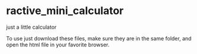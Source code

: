 # ractive_mini_calculator
just a little calculator

To use just download these files, make sure they are in the same folder,
and open the html file in your favorite browser.
